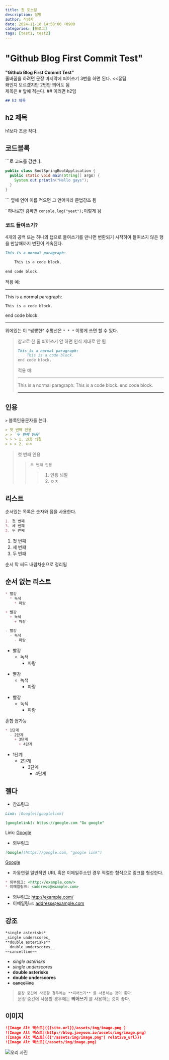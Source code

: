```yaml
---
title: 첫 포스팅
description: 설명
author: 작성자
date: 2024-11-18 14:58:00 +0900
categories: [블로그]
tags: [test1, test2]
---
```


# **"Github Blog First Commit Test"**
**"Github Blog First Commit Test"**   
줄바꿈을 하려면 문장 마지막에 띄어쓰기 3번을 하면 된다. <<꿀팁   
왜인지 모르겠지만 2번만 띄어도 됨   
제목은 # 앞에 적는다. ## 이러면 h2임
```markdown
## h2 제목
```

## h2 제목
h1보다 조금 작다.

## 코드블록
\`\`\`로 코드를 감싼다.
```java
public class BootSpringBootApplication {
  public static void main(String[] args) {
    System.out.println("Hello gays");
  }
}
```
\`\`\` 옆에 언어 이름 적으면 그 언어따라 문법강조 됨

\` 하나로만 감싸면 `console.log("yeet");`이렇게 됨

### 코드 들여쓰기?
4개의 공백 또는 하나의 탭으로 들여쓰기를 만나면 변환되기 시작하여 들여쓰지 않은 행을 만날때까지 변환이 계속된다.
```markdown
This is a normal paragraph:

    This is a code block.
    
end code block.
```
적용 예:
* * *
This is a normal paragraph:

    This is a code block.
    
end code block.
* * *
위에있는 이 ^쌈뽕한^ 수평선은 `* * *` 이렇게 쓰면 할 수 있다.
> 참고로 한 줄 띄어쓰기 안 하면 인식 제대로 안 됨
> ```markdown
> This is a normal paragraph:
>     This is a code block.
> end code block.
> ```
> 적용 예:
> * * *
> This is a normal paragraph:
>     This is a code block.
> end code block.
> * * *

## 인용
`>` 블록인용문자를 쓴다.
```markdown
> 첫 번째 인용
> > `두 번째 인용`
> > > 1. 인용 뇌절
> > > 2. ㅇㅈ
```
> 첫 번째 인용
> > `두 번째 인용`
> > > 1. 인용 뇌절
> > > 2. ㅇㅈ

## 리스트
순서있는 목록은 숫자와 점을 사용한다.
```markdown
1. 첫 번째
3. 세 번쨰
2. 두 번째
```
1. 첫 번째
3. 세 번쨰
2. 두 번째

순서 막 써도 내림차순으로 정리됨

## 순서 없는 리스트
```markdown
* 빨강
  * 녹색
    * 파랑

+ 빨강
  + 녹색
    + 파랑

- 빨강
  - 녹색
    - 파랑
```
* 빨강
  * 녹색
    * 파랑

+ 빨강
  + 녹색
    + 파랑

- 빨강
  - 녹색
    - 파랑

혼합 쌉가능
```markdown
* 1단계
  - 2단계
    + 3단계
      + 4단계
```
* 1단계
  - 2단계
    + 3단계
      + 4단계

## 젤다
* 참조링크
```markdown
Link: [Google][googlelink]

[googlelink]: https://google.com "Go google"
```
Link: [Google][googlelink]

[googlelink]: https://google.com "Go google"
* 외부링크
```markdown
[Google](https://google.com, "google link")
```
[Google](https://google.com, "google link")
* 자동연결
일반적인 URL 혹은 이메일주소인 경우 적절한 형식으로 링크를 형성한다.
```markdown
* 외부링크: <http://example.com/>
* 이메일링크: <address@example.com>
```
* 외부링크: <http://example.com/>
* 이메일링크: <address@example.com>

## 강조
```markdown
*single asterisks*
_single underscores_
**double asterisks**
__double underscores__
~~cancelline~~
```
* *single asterisks*
* _single underscores_
* **double asterisks**
* __double underscores__
* ~~cancelline~~
> `문장 중간에 사용할 경우에는 **띄어쓰기** 를 사용하는 것이 좋다.`   
> 문장 중간에 사용할 경우에는 **띄어쓰기** 를 사용하는 것이 좋다.

## 이미지
```markdown
![Image Alt 텍스트]({{site.url}}/assets/img/image.png )
![Image Alt 텍스트](http://blog.jaeyoon.io/assets/img/image.png)
![Image Alt 텍스트]({{"/assets/img/image.png"| relative_url}})
![Image Alt 텍스트](/assets/img/image.png)
```
![오리 사진](/assets/img/2024-11-18-첫_포스팅/duck.jpg)